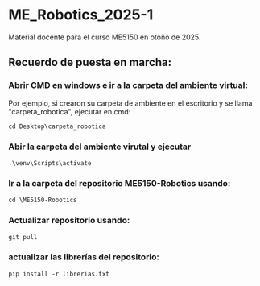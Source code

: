 # ME_Robotics_2025-1
Material docente para el curso ME5150 en otoño de 2025.

## Recuerdo de puesta en marcha:

### Abrir CMD en windows e ir a la carpeta del ambiente virtual:

Por ejemplo, si crearon su carpeta de ambiente en el escritorio y se llama "carpeta_robotica", ejecutar en cmd:

`cd Desktop\carpeta_robotica`


### Abir la carpeta del ambiente virutal y ejecutar

`.\venv\Scripts\activate`

### Ir a la carpeta del repositorio ME5150-Robotics usando:

`cd \ME5150-Robotics`

### Actualizar repositorio usando:

`git pull`

### actualizar las librerías del repositorio:

`pip install -r librerias.txt`
